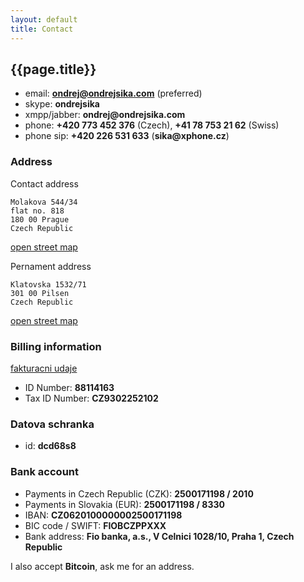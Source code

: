 ```yaml
---
layout: default
title: Contact
---
```



## {{page.title}}

* email: __<ondrej@ondrejsika.com>__ (preferred)
* skype: __ondrejsika__
* xmpp/jabber: __ondrej@ondrejsika.com__
* phone: __+420 773 452 376__ (Czech), __+41 78 753 21 62__ (Swiss)
* phone sip: __+420 226 531 633__ (__sika@xphone.cz__)

### Address

Contact address

    Molakova 544/34
    flat no. 818
    180 00 Prague
    Czech Republic

[open street map](http://www.openstreetmap.org/node/296801697)


Pernament address

    Klatovska 1532/71
    301 00 Pilsen
    Czech Republic

[open street map](http://www.openstreetmap.org/node/296689680)


### Billing information

[fakturacni udaje](/fakturacni-udaje.html)

* ID Number: __88114163__
* Tax ID Number: __CZ9302252102__


### Datova schranka

* id: __dcd68s8__


### Bank account

* Payments in Czech Republic (CZK): __2500171198 / 2010__
* Payments in Slovakia (EUR): __2500171198 / 8330__
* IBAN: __CZ0620100000002500171198__
* BIC code / SWIFT: __FIOBCZPPXXX__
* Bank address: __Fio banka, a.s., V Celnici 1028/10, Praha 1, Czech Republic__

I also accept __Bitcoin__, ask me for an address.


